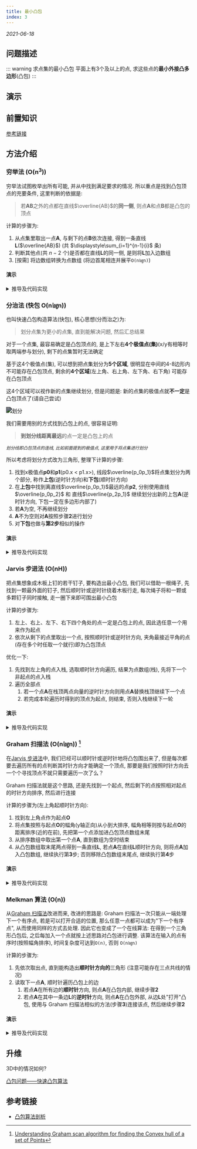 ```yaml
---
title: 最小凸包
index: 3
---
```


*2021-06-18*

## 问题描述

::: warning 求点集的最小凸包
平面上有3个及以上的点, 求这些点的**最小外接凸多边形**(凸包)
:::

## 演示

<Show />

## 前置知识

[参考链接](./pinp#凸多边形)

## 方法介绍

### 穷举法 (O(n<sup>3</sup>))

穷举法试图枚举出所有可能, 并从中找到满足要求的情况. 所以重点是找到凸包顶点的充要条件, 这里判断的依据是:
> 若**AB**之外的点都在直线$\overline{AB}$的**同一侧**, 则点**A**和点**B**都是凸包的顶点

计算的步骤为:

1. 从点集里取出一点**A**, 与剩下的点**B**依次连接, 得到一条直线**L**($\overline{AB}$) (共 $\displaystyle\sum_{i=1}^{n-1}{i}$ 条)
2. 判断其他点(共 $n - 2$ 个)是否都在直线**L**的同一侧, 是则将**L**加入边数组
3. [按需] 将边数组转换为点数组 (将边首尾相连并展平`O(n㏒n)`)

#### 演示

<Play :algorithm="exhaust" :speed="80" />

<details>
<summary>推导及代码实现</summary>

<<< @/blog/algorithm/components/melkman/exhaust.ts

</details>

### 分治法 (快包 O(n㏒n))

也叫快速凸包构造算法(快包), 核心思想(分而治之)为:

> 划分点集为更小的点集, 直到能解决问题, 然后汇总结果

对于一个点集, 最容易确定是凸包顶点的, 是上下左右**4个极值点(集)**(x/y有相等时取两端参与划分), 剩下的点集暂时无法确定

基于这4个极值点(集), 可以想到把点集划分为**5个区域**, 很明显在中间的4-8边形内不可能存在凸包顶点, 剩余的**4个区域**(左上角、右上角、左下角、右下角) 可能存在凸包顶点

这4个区域可以视作新的点集继续划分, 但是问题是: 新的点集的极值点就**不一定**是凸包顶点了(请自己尝试)

<div style="filter:brightness(0.5)">

![划分](melkman/divide.png)

</div>

我们需要用别的方式找到凸包上的点, 很容易证明:

> **到划分线距离最远**的点一定是凸包上的点

*<sup>划分线即凸包顶点的连线, 比如前面提到的极值点, 这里用于将点集进行划分</sup>*

所以考虑将划分方式改为三角形, 整理下计算的步骤:

1. 找到x极值点**p0**和**p1**(p0.x < p1.x>), 线段$\overline{p_0p_1}$将点集划分为两个部分, 称作**上包**(逆时针方向)和**下包**(顺时针方向)
2. 在**上包**中找到离直线$\overline{p_0p_1}$最远的点**p2**, 分别使用直线$\overline{p_0p_2}$ 和 直线$\overline{p_2p_1}$ 继续划分出新的上包**A**(逆时针方向, 下包一定在多边形内部了)
  1. 若**A**为空, 不再继续划分
  2. **A**不为空则对**A**按照步骤**2**进行划分
3. 对**下包**也做与**第2步**相似的操作

#### 演示

<Play :algorithm="divide" :speed="125" />

<details>
<summary>推导及代码实现</summary>

使用[前置知识](#前置知识)中介绍过的通过叉积的正负判断点在线段的顺时针/逆时针方向的方法, 叉积的绝对值表示两向量围成的**平行四边形面积**, 距离最远的点一定可以围出**最大的面积**(底相等, 高越大面积越大), 据此可以划分上下包及找到距离划分线最远的点

<<< @/blog/algorithm/components/melkman/divide.ts

</details>

### Jarvis 步进法 (O(nH))

把点集想象成木板上钉的若干钉子, 要构造出最小凸包, 我们可以借助一根绳子, 先找到一颗最外面的钉子, 然后顺时针或逆时针绕着木板行走, 每次绳子将和一颗或多颗钉子同时接触, 走一圈下来即可围出最小凸包

计算的步骤为:

1. 左上、右上、左下、右下四个角处的点一定是凸包上的点, 因此选任意一个用来作为起点
2. 依次从剩下的点里取出一个点, 按照顺时针或逆时针方向, 夹角最接近平角的点(存在多个时任取一个就行)即为凸包顶点

优化一下:

1. 先找到左上角的点入栈, 选取顺时针方向遍历, 结果为点数组(栈), 先将下一个非起点的点入栈
2. 遍历全部点
    1. 若一个点**A**在栈顶两点向量的逆时针方向则用点**A**替换栈顶继续下一个点
    2. 若完成本轮遍历时得到的顶点为起点, 则结束, 否则入栈继续下一轮

#### 演示

<Play :algorithm="jarvis" :speed="125" />

<details>
<summary>推导及代码实现</summary>

<<< @/blog/algorithm/components/melkman/jarvis.ts

</details>

### Graham 扫描法 (O(n㏒n)) [^GrahamScan]

在[Jarvis 步进法](#jarvis-步进法-o-nh)中, 我们已经可以顺时针或逆时针地将凸包围出来了, 但是每次都要去遍历所有的点判断其时针方向才能确定一个顶点, 那要是我们按照时针方向去一个个寻找顶点不就只需要遍历一次了么？

Graham 扫描法就是这个思路, 还是先找到一个起点, 然后剩下的点按照相对起点的时针方向排序, 然后进行连接

计算的步骤为(左上角起顺时针方向):

1. 找到左上角点作为起点**O**
2. 将点集按照与起点**O**的幅角(y轴正向)从小到大排序, 幅角相等则按与起点**O**的距离排序(近的在前), 先把第一个点添加进凸包顶点数组末尾
3. 从排序数组中取出第一个点**A**, 直到数组为空时结束
4. 从凸包数组取末尾两点得到一条直线**L**, 若点**A**在直线**L**顺时针方向, 则将点**A**加入凸包数组, 继续执行第**3**步; 否则移除凸包数组末尾点, 继续执行第**4**步

#### 演示

<Play :algorithm="graham" :speed="125" />

<details>
<summary>推导及代码实现</summary>

其他点与起点的幅角范围为 [0, 180°], 使用$\cos$函数即可排序幅角, 同时可计算出距离

<<< @/blog/algorithm/components/melkman/graham.ts

</details>

### Melkman 算法 (O(n))

从[Graham 扫描法](#graham-扫描法-o-n㏒n)改进而来, 改进的思路是: Graham 扫描法一次只能从一端处理下一个有序点, 若是可以打开合适的位置, 那么任意一点都可以成为"下一个有序点", 从而使用同样的方式去处理. 因此它也变成了一个在线算法: 在得到一个三角形凸包后, 之后每加入一个点就按上述思路对凸包进行调整. 该算法在输入的点有序时(按照幅角排序), 时间复杂度可达到`O(n)`, 否则 `O(n㏒n)`

计算的步骤为:

1. 先依次取出点, 直到能构造出**顺时针方向的**三角形 (注意可能存在三点共线的情况)
2. 读取下一点**A**, 顺时针遍历凸包上的边
    1. 若点**A**在所有边的**顺时针**方向, 则点**A**在凸包内部, 继续步骤**2**
    2. 若点**A**在其中一条边**L**的**逆时针**方向, 则点**A**在凸包外部, 从边**L**处"打开"凸包, 使用与 Graham 扫描法相似的方法(步骤**3**)连接该点, 然后继续步骤**2**

#### 演示

<Play :algorithm="melkman" :speed="250" />

<details>
<summary>推导及代码实现</summary>

<<< @/blog/algorithm/components/melkman/melkman.ts

</details>

## 升维

3D中的情况如何?

[凸包问题——快速凸包算法](https://zhuanlan.zhihu.com/p/166105080)

## 参考链接

- [凸包算法剖析](https://cyw3.github.io/YalesonChan/2016/ConvexHull.html)

[^GrahamScan]: [Understanding Graham scan algorithm for finding the Convex hull of a set of Points](https://muthu.co/understanding-graham-scan-algorithm-for-finding-the-convex-hull-of-a-set-of-points/)



<script lang="ts">
import Show from './components/melkman/Show.vue'
import Play from './components/melkman/Play.vue'
import exhaust from './components/melkman/exhaust'
import divide from './components/melkman/divide'
import jarvis from './components/melkman/jarvis'
import graham from './components/melkman/graham'
import melkman from './components/melkman/melkman'

export default {
  components: { Show, Play },
  methods: { exhaust, divide, jarvis, graham, melkman }
}
</script>
